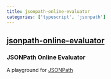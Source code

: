 ```yaml
---
title: jsonpath-online-evaluator
categories: ['typescript', 'jsonpath']
---
```

## [jsonpath-online-evaluator](https://github.com/ashphy/jsonpath-online-evaluator)

### JSONPath Online Evaluator

A playground for [JSONPath](http://goessner.net/articles/JsonPath/)
